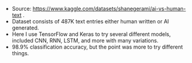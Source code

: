 - Source: https://www.kaggle.com/datasets/shanegerami/ai-vs-human-text . 
- Dataset consists of 487K text entries either human written or AI generated. 
- Here I use TensorFlow and Keras to try several different models, included CNN, RNN, LSTM, and more with many variations. 
- 98.9% classification accuracy, but the point was more to try different things.
